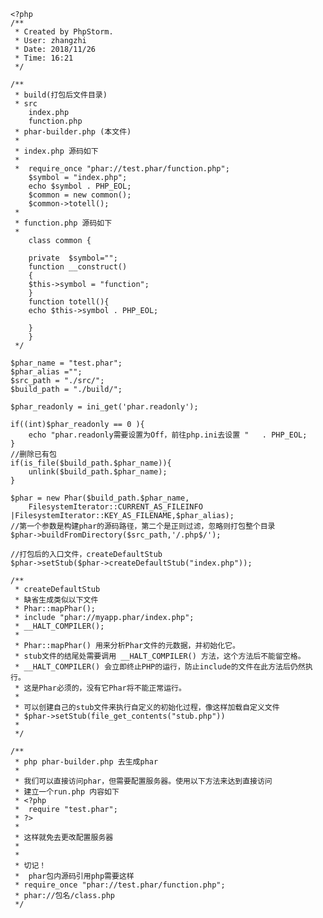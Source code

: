     <?php
    /**
     * Created by PhpStorm.
     * User: zhangzhi
     * Date: 2018/11/26
     * Time: 16:21
     */

    /**
     * build(打包后文件目录)
     * src
        index.php
        function.php
     * phar-builder.php (本文件)
     *
     * index.php 源码如下
     *
     *  require_once "phar://test.phar/function.php";
        $symbol = "index.php";
        echo $symbol . PHP_EOL;
        $common = new common();
        $common->totell();
     *
     * function.php 源码如下
     *
        class common {

        private  $symbol="";
        function __construct()
        {
        $this->symbol = "function";
        }
        function totell(){
        echo $this->symbol . PHP_EOL;

        }
        }
     */

    $phar_name = "test.phar";
    $phar_alias ="";
    $src_path = "./src/";
    $build_path = "./build/";

    $phar_readonly = ini_get('phar.readonly');

    if((int)$phar_readonly == 0 ){
        echo "phar.readonly需要设置为Off，前往php.ini去设置 "   . PHP_EOL;
    }
    //删除已有包
    if(is_file($build_path.$phar_name)){
        unlink($build_path.$phar_name);
    }

    $phar = new Phar($build_path.$phar_name,
        FilesystemIterator::CURRENT_AS_FILEINFO |FilesystemIterator::KEY_AS_FILENAME,$phar_alias);
    //第一个参数是构建phar的源码路径，第二个是正则过滤，忽略则打包整个目录
    $phar->buildFromDirectory($src_path,'/.php$/');

    //打包后的入口文件，createDefaultStub
    $phar->setStub($phar->createDefaultStub("index.php"));

    /**
     * createDefaultStub
     * 缺省生成类似以下文件
     * Phar::mapPhar();
     * include "phar://myapp.phar/index.php";
     * __HALT_COMPILER();
     *
     * Phar::mapPhar() 用来分析Phar文件的元数据，并初始化它。
     * stub文件的结尾处需要调用 __HALT_COMPILER() 方法，这个方法后不能留空格。
     * __HALT_COMPILER() 会立即终止PHP的运行，防止include的文件在此方法后仍然执行。
     * 这是Phar必须的，没有它Phar将不能正常运行。
     *
     * 可以创建自己的stub文件来执行自定义的初始化过程，像这样加载自定义文件
     * $phar->setStub(file_get_contents("stub.php"))
     *
     */

    /**
     * php phar-builder.php 去生成phar
     *
     * 我们可以直接访问phar，但需要配置服务器。使用以下方法来达到直接访问
     * 建立一个run.php 内容如下
     * <?php
     *  require "test.phar";
     * ?>
     *
     * 这样就免去更改配置服务器
     *
     *
     * 切记！
     *  phar包内源码引用php需要这样
     * require_once "phar://test.phar/function.php";
     * phar://包名/class.php
     */
